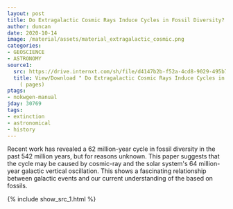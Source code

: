 ```yaml
---
layout: post
title: Do Extragalactic Cosmic Rays Induce Cycles in Fossil Diversity? (11 pages)
author: duncan
date: 2020-10-14
image: /material/assets/material_extragalactic_cosmic.png
categories:
- GEOSCIENCE
- ASTRONOMY
source1:
  src: https://drive.internxt.com/sh/file/d4147b2b-f52a-4cd8-9029-495b7dc7f7a6/69d935520f06b76e7e1b6070157a79e7f567687d6e96070ba525c734f516660d
  title: View/Download " Do Extragalactic Cosmic Rays Induce Cycles in Fossil Diversity?"
    ( pages)
ptags:
- nokwgen-manual
jday: 30769
tags:
- extinction
- astronomical
- history
---
```


Recent work has revealed a 62 million-year cycle in fossil diversity in the past 542 million years, but for reasons unknown. This paper suggests that the cycle may be caused by cosmic-ray and the solar system's 64 million-year galactic vertical oscillation.  This shows a fascinating relationship between galactic events and our current understanding of the based on fossils.

<!--more-->

{% include show_src_1.html %} 

